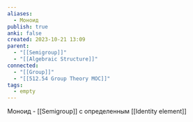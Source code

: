 ```yaml
---
aliases:
  - Моноид
publish: true
anki: false
created: 2023-10-21 13:09
parent:
  - "[[Semigroup]]"
  - "[[Algebraic Structure]]"
connected:
  - "[[Group]]"
  - "[[512.54 Group Theory MOC]]"
tags:
  - empty
---
```

Моноид - [[Semigroup]] с определенным [[Identity element]]














